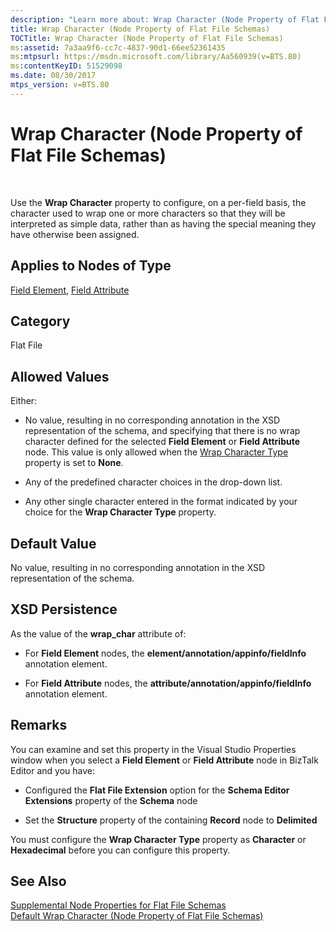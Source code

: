 ```yaml
---
description: "Learn more about: Wrap Character (Node Property of Flat File Schemas)"
title: Wrap Character (Node Property of Flat File Schemas)
TOCTitle: Wrap Character (Node Property of Flat File Schemas)
ms:assetid: 7a3aa9f6-cc7c-4837-90d1-66ee52361435
ms:mtpsurl: https://msdn.microsoft.com/library/Aa560939(v=BTS.80)
ms:contentKeyID: 51529098
ms.date: 08/30/2017
mtps_version: v=BTS.80
---
```


# Wrap Character (Node Property of Flat File Schemas)

 

Use the **Wrap Character** property to configure, on a per-field basis, the character used to wrap one or more characters so that they will be interpreted as simple data, rather than as having the special meaning they have otherwise been assigned.

## Applies to Nodes of Type

[Field Element](field-element-node-properties.md), [Field Attribute](field-attribute-node-properties.md)

## Category

Flat File

## Allowed Values

Either:

  - No value, resulting in no corresponding annotation in the XSD representation of the schema, and specifying that there is no wrap character defined for the selected **Field Element** or **Field Attribute** node. This value is only allowed when the [Wrap Character Type](wrap-character-type-node-property-of-flat-file-schemas.md) property is set to **None**.

  - Any of the predefined character choices in the drop-down list.

  - Any other single character entered in the format indicated by your choice for the **Wrap Character Type** property.

## Default Value

No value, resulting in no corresponding annotation in the XSD representation of the schema.

## XSD Persistence

As the value of the **wrap\_char** attribute of:

  - For **Field Element** nodes, the **element/annotation/appinfo/fieldInfo** annotation element.

  - For **Field Attribute** nodes, the **attribute/annotation/appinfo/fieldInfo** annotation element.

## Remarks

You can examine and set this property in the Visual Studio Properties window when you select a **Field Element** or **Field Attribute** node in BizTalk Editor and you have:

  - Configured the **Flat File Extension** option for the **Schema Editor Extensions** property of the **Schema** node

  - Set the **Structure** property of the containing **Record** node to **Delimited**

You must configure the **Wrap Character Type** property as **Character** or **Hexadecimal** before you can configure this property.

## See Also

[Supplemental Node Properties for Flat File Schemas](supplemental-node-properties-for-flat-file-schemas.md)  
[Default Wrap Character (Node Property of Flat File Schemas)](default-wrap-character-node-property-of-flat-file-schemas.md)

